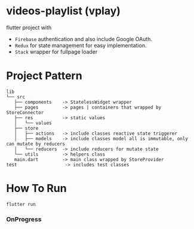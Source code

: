 # videos-playlist (vplay)

flutter project with 
 * `Firebase` authentication and also include Google OAuth.
 * `Redux` for state management for easy implementation.
 * `Stack` wrapper for fullpage loader
 # Project Pattern
 ```
 lib
└── src
    ├── components    -> StatelessWidget wrapper
    ├── pages         -> pages | containers that wrapped by StoreConnector
    ├── res           -> static values
    │   └── values
    ├── store 
    │   ├── actions   -> include classes reactive state triggerer
    │   ├── models    -> include classes model all is immutable, only can mutate by reducers
    │   └── reducers  -> include reducers for mutate state
    └── utils         -> helpers class 
    main.dart         -> main class wrapped by StoreProvider
test                  -> includes test classes
```
    
 # How To Run
 `flutter run`
 
 ### OnProgress

